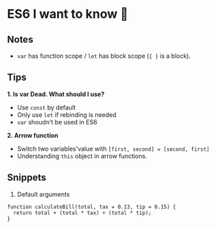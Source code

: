 # ES6 I want to know 💪

## Notes
- `var` has function scope / `let` has block scope (`{ }` is a block).


## Tips

**1. Is var Dead. What should I use?**
- Use `const` by default
- Only use `let` if rebinding is needed
- `var` shoudn't be used in ES6

**2. Arrow function**
- Switch two variables'value with `[first, second] = [second, first]`
- Understanding `this` object in arrow functions.


## Snippets

1. Default arguments
```
function calculateBill(total, tax = 0.13, tip = 0.15) {
  return total + (total * tax) + (total * tip);
}
```
